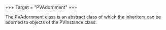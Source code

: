 +++
Target = "PVAdornment"
+++

The PVAdornment class is an abstract class of which the inheritors can be adorned to objects of the PVInstance class.